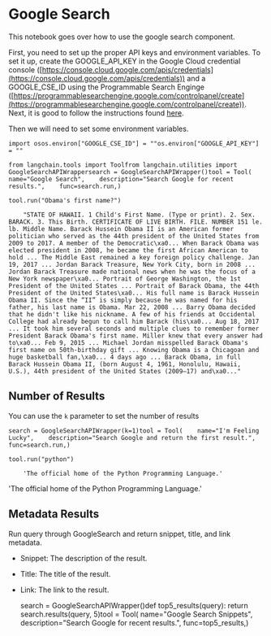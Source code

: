 Google Search
=============

This notebook goes over how to use the google search component.

First, you need to set up the proper API keys and environment variables. To set it up, create the GOOGLE\_API\_KEY in the Google Cloud credential console ([https://console.cloud.google.com/apis/credentials](https://console.cloud.google.com/apis/credentials)) and a GOOGLE\_CSE\_ID using the Programmable Search Enginge ([https://programmablesearchengine.google.com/controlpanel/create](https://programmablesearchengine.google.com/controlpanel/create)). Next, it is good to follow the instructions found [here](https://stackoverflow.com/questions/37083058/programmatically-searching-google-in-python-using-custom-search).

Then we will need to set some environment variables.

    import osos.environ["GOOGLE_CSE_ID"] = ""os.environ["GOOGLE_API_KEY"] = ""

    from langchain.tools import Toolfrom langchain.utilities import GoogleSearchAPIWrappersearch = GoogleSearchAPIWrapper()tool = Tool(    name="Google Search",    description="Search Google for recent results.",    func=search.run,)

    tool.run("Obama's first name?")

        "STATE OF HAWAII. 1 Child's First Name. (Type or print). 2. Sex. BARACK. 3. This Birth. CERTIFICATE OF LIVE BIRTH. FILE. NUMBER 151 le. lb. Middle Name. Barack Hussein Obama II is an American former politician who served as the 44th president of the United States from 2009 to 2017. A member of the Democratic\xa0... When Barack Obama was elected president in 2008, he became the first African American to hold ... The Middle East remained a key foreign policy challenge. Jan 19, 2017 ... Jordan Barack Treasure, New York City, born in 2008 ... Jordan Barack Treasure made national news when he was the focus of a New York newspaper\xa0... Portrait of George Washington, the 1st President of the United States ... Portrait of Barack Obama, the 44th President of the United States\xa0... His full name is Barack Hussein Obama II. Since the “II” is simply because he was named for his father, his last name is Obama. Mar 22, 2008 ... Barry Obama decided that he didn't like his nickname. A few of his friends at Occidental College had already begun to call him Barack (his\xa0... Aug 18, 2017 ... It took him several seconds and multiple clues to remember former President Barack Obama's first name. Miller knew that every answer had to\xa0... Feb 9, 2015 ... Michael Jordan misspelled Barack Obama's first name on 50th-birthday gift ... Knowing Obama is a Chicagoan and huge basketball fan,\xa0... 4 days ago ... Barack Obama, in full Barack Hussein Obama II, (born August 4, 1961, Honolulu, Hawaii, U.S.), 44th president of the United States (2009–17) and\xa0..."

Number of Results[](#number-of-results "Direct link to Number of Results")
---------------------------------------------------------------------------

You can use the `k` parameter to set the number of results

    search = GoogleSearchAPIWrapper(k=1)tool = Tool(    name="I'm Feeling Lucky",    description="Search Google and return the first result.",    func=search.run,)

    tool.run("python")

        'The official home of the Python Programming Language.'

'The official home of the Python Programming Language.'

Metadata Results[](#metadata-results "Direct link to Metadata Results")
------------------------------------------------------------------------

Run query through GoogleSearch and return snippet, title, and link metadata.

*   Snippet: The description of the result.
*   Title: The title of the result.
*   Link: The link to the result.

    search = GoogleSearchAPIWrapper()def top5_results(query):    return search.results(query, 5)tool = Tool(    name="Google Search Snippets",    description="Search Google for recent results.",    func=top5_results,)